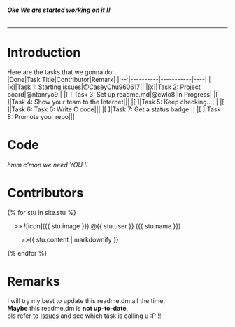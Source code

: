 ###### __Oke We are started working on it !!__   
-----------------------------------------  
  
# Introduction  
Here are the tasks that we gonna do:  
|Done|Task Title|Contributor|Remark|
|:--:|----------|-----------|----|
|[x]|Task 1: Starting issues|@CaseyChu960617||
|[x]|Task 2: Project board|@ntanryo9||
|[ ]|Task 3: Set up readme.md|@cwlo8|In Progress|
|[ ]|Task 4: Show your team to the Internet|||
|[ ]|Task 5: Keep checking...|||
|[ ]|Task 6: Task 6: Write C code|||
|[ ]|Task 7: Get a status badge|||
|[ ]|Task 8: Promote your repo|||
    
# Code  
###### hmm c'mon we need YOU !!  
  
# Contributors  
{% for stu in site.stu %}
   <p>&nbsp;&nbsp;&nbsp;&nbsp;>> ![icon]({{ stu.image }}) @{{ stu.user }}&nbsp;({{ stu.name }})</p>
   <p>&nbsp;&nbsp;&nbsp;&nbsp;&nbsp;&nbsp;&nbsp;&nbsp;>>{{ stu.content | markdownify }}</p>
 {% endfor %}
  
# Remarks
I will try my best to update this readme.dm all the time,  
**Maybe** this readme.dm is **not up-to-date**,  
pls refer to [Issues](https://github.com/csci3251-2020/project-team-j/issues) and see which task is calling u :P !!
